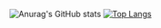 ![Anurag's GitHub stats](https://github-readme-stats.vercel.app/api?username=catch2601&show_icons=true&theme=tokyonight)
[![Top Langs](https://github-readme-stats.vercel.app/api/top-langs/?username=catch2601)](https://github.com/anuraghazra/github-readme-stats)
